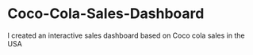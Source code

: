 # Coco-Cola-Sales-Dashboard
I created an interactive sales dashboard based on Coco cola sales in the USA


